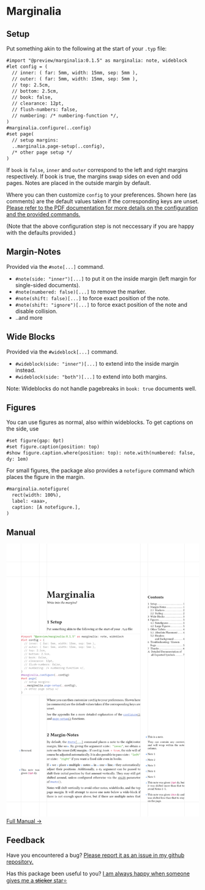 # Marginalia

## Setup

Put something akin to the following at the start of your `.typ` file:

```typ
#import "@preview/marginalia:0.1.5" as marginalia: note, wideblock
#let config = (
  // inner: ( far: 5mm, width: 15mm, sep: 5mm ),
  // outer: ( far: 5mm, width: 15mm, sep: 5mm ),
  // top: 2.5cm,
  // bottom: 2.5cm,
  // book: false,
  // clearance: 12pt,
  // flush-numbers: false,
  // numbering: /* numbering-function */,
)
#marginalia.configure(..config)
#set page(
  // setup margins:
  ..marginalia.page-setup(..config),
  /* other page setup */
)
```

If `book` is `false`, `inner` and `outer` correspond to the left and right
margins respectively. If book is true, the margins swap sides on even and odd
pages. Notes are placed in the outside margin by default.

Where you can then customize `config` to your preferences. Shown here (as
comments) are the default values taken if the corresponding keys are unset.
[Please refer to the PDF documentation for more details on the configuration and the provided commands.](https://github.com/nleanba/typst-marginalia/blob/main/Marginalia.pdf)

(Note that the above configuration step is not neccessary if you are happy with the defaults provided.)

## Margin-Notes

Provided via the `#note[...]` command.

- `#note(side: "inner")[...]` to put it on the inside margin (left margin for single-sided documents).
- `#note(numbered: false)[...]` to remove the marker.
- `#note(shift: false)[...]` to force exact position of the note.
- `#note(shift: "ignore")[...]` to force exact position of the note and disable collision.
- ..and more


## Wide Blocks

Provided via the `#wideblock[...]` command.

- `#wideblock(side: "inner")[...]` to extend into the inside margin instead.
- `#wideblock(side: "both")[...]` to extend into both margins.

Note: Wideblocks do not handle pagebreaks in `book: true` documents well.

## Figures

You can use figures as normal, also within wideblocks.
To get captions on the side, use
```typ
#set figure(gap: 0pt)
#set figure.caption(position: top)
#show figure.caption.where(position: top): note.with(numbered: false, dy: 1em)
```

For small figures, the package also provides a `notefigure` command which places the figure in the margin.
```typ
#marginalia.notefigure(
  rect(width: 100%),
  label: <aaa>,
  caption: [A notefigure.],
)
```

## Manual

[![first page of the documentation](https://github.com/nleanba/typst-marginalia/raw/refs/heads/main/preview.svg)](https://github.com/nleanba/typst-marginalia/blob/main/Marginalia.pdf)
[Full Manual →](https://github.com/nleanba/typst-marginalia/blob/main/Marginalia.pdf)

<!-- [![first page of the documentation](https://github.com/nleanba/typst-marginalia/raw/refs/tags/v0.1.5/preview.svg)](https://github.com/nleanba/typst-marginalia/blob/v0.1.5/Marginalia.pdf)
[Full Manual →](https://github.com/nleanba/typst-marginalia/blob/v0.1.5/Marginalia.pdf) -->

## Feedback
Have you encountered a bug? [Please report it as an issue in my github repository.](https://github.com/nleanba/typst-marginalia/issues)

Has this package been useful to you? [I am always happy when someone gives me a ~~sticker~~ star⭐](https://github.com/nleanba/typst-marginalia)